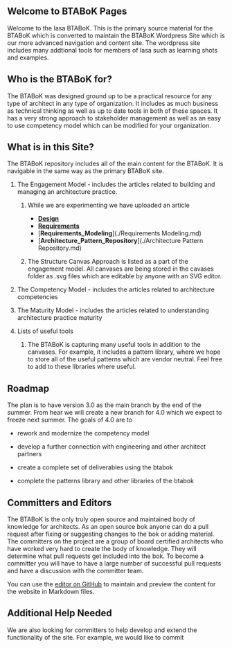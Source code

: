 ## Welcome to BTABoK Pages

Welcome to the Iasa BTABoK. This is the primary source material for the BTABoK which is converted to maintain the BTABoK Wordpress Site which is our more advanced navigation and content site. The wordpress site includes many addtional tools for members of Iasa such as learning shots and examples. 

## Who is the BTABoK for?

The BTABoK was designed ground up to be a practical resource for any type of architect in any type of organization. It includes as much business as technical thinking as well as up to date tools in both of these spaces. It has a very strong approach to stakeholder management as well as an easy to use competency model which can be modified for your organization. 

## What is in this Site?

The BTABoK repository includes all of the main content for the BTABoK. It is navigable in the same way as the primary BTABoK site. 

1. The Engagement Model - includes the articles related to building and managing an architecture practice. 
   
   1. While we are experimenting we have uploaded an article 
      * [__Design__](./Design.md)
      * [__Requirements__](./Requirements.md)
      * [__Requirements_Modeling__](./Requirements Modeling.md)
      * [__Architecture_Pattern_Repository__](./Architecture Pattern Repository.md)
   
   2. The Structure Canvas Approach is listed as a part of the engagement model. All canvases are being stored in the cavases folder as .svg files which are editable by anyone with an SVG editor. 

2. The Competency Model - includes the articles related to architecture competencies

3. The Maturity Model - includes the articles related to understanding architecture practice maturity

4. Lists of useful tools
   
   1. The BTABoK is capturing many useful tools in addition to the canvases. For example, it includes a pattern library, where we hope to store all of the useful patterns which are vendor neutral. Feel free to add to these libraries where useful. 

## Roadmap

The plan is to have version 3.0 as the main branch by the end of the summer. From hear we will create a new branch for 4.0 which we expect to freeze next summer. The goals of 4.0 are to 

- rework and modernize the competency model

- develop a further connection with engineering and other architect partners

- create a complete set of deliverables using the btabok

- complete the patterns library and other libraries of the btabok

## Committers and Editors

The BTABoK is the only truly open source and maintained body of knowledge for architects. As an open source bok anyone can do a pull request after fixing or suggesting changes to the bok or adding material. The committers on the project are a group of board certified architects who have worked very hard to create the body of knowledge. They will determine what pull requests get included into the bok. To become a committer you will have to have a large number of successful pull requests and have a discussion with the committer team. 

You can use the [editor on GitHub](https://github.com/Iasa-Global/btabok/edit/main/README.md) to maintain and preview the content for the website in Markdown files.

## Additional Help Needed

We are also looking for committers to help develop and extend the functionality of the site. For example, we would like to commit

### 
